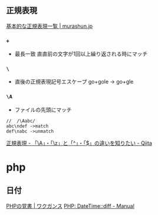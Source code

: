 ## 正規表現
[基本的な正規表現一覧 | murashun.jp](https://murashun.jp/blog/20190215-01.html)

### `+`
- 最長一致
直直前の文字が1回以上繰り返される時にマッチ

### `\`
- 直後の正規表現記号エスケープ
go\+gole
-> go+gle

### `\A`
- ファイルの先頭にマッチ
```
//  /\Aabc/
abc\ndef ->match
def\nabc ->unmatch
```
[正規表現 - 「\A」・「\z」と「^」・「$」の違いを知りたい - Qiita](https://qiita.com/itsumoonazicode/items/e3c7886909ce68986c9a)


# php
## 日付
[PHPの覚書 | ワクガンス](http://amaraimusi.sakura.ne.jp/note_prg/php/note.html)
[PHP: DateTime::diff - Manual](https://www.php.net/manual/ja/datetime.diff.php)
